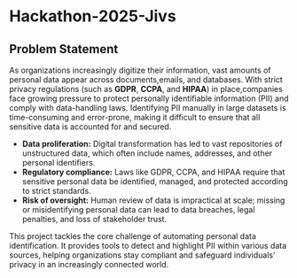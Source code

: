 # Hackathon-2025-Jivs
## Problem Statement

As organizations increasingly digitize their information, vast amounts of personal data appear across documents,emails, and databases. With strict privacy regulations (such as **GDPR**, **CCPA**, and **HIPAA**) in place,companies face growing pressure to protect personally identifiable information (PII) and comply with data-handling laws. Identifying PII manually in large datasets is time-consuming and error-prone, making it difficult to ensure that all sensitive data is accounted for and secured.

- **Data proliferation:** Digital transformation has led to vast repositories of unstructured data, which often include names, addresses, and other personal identifiers.  
- **Regulatory compliance:** Laws like GDPR, CCPA, and HIPAA require that sensitive personal data be identified, managed, and protected according to strict standards.  
- **Risk of oversight:** Human review of data is impractical at scale; missing or misidentifying personal data can lead to data breaches, legal penalties, and loss of stakeholder trust.  

This project tackles the core challenge of automating personal data identification. It provides tools to detect and highlight PII within various data sources, helping organizations stay compliant and safeguard individuals’ privacy in an increasingly connected world.
